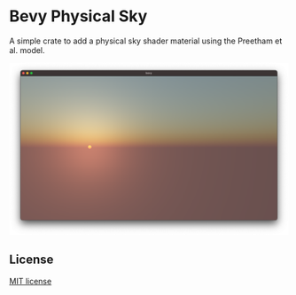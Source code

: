 # Bevy Physical Sky

A simple crate to add a physical sky shader material using the Preetham et al. model.

![Preetham et al. Physical Sky Shader](https://github.com/superdump/minkraft/blob/gh-pages/images/Screenshot%202021-04-25%20at%2011.45.50.png)

## License

[MIT license](LICENSE)